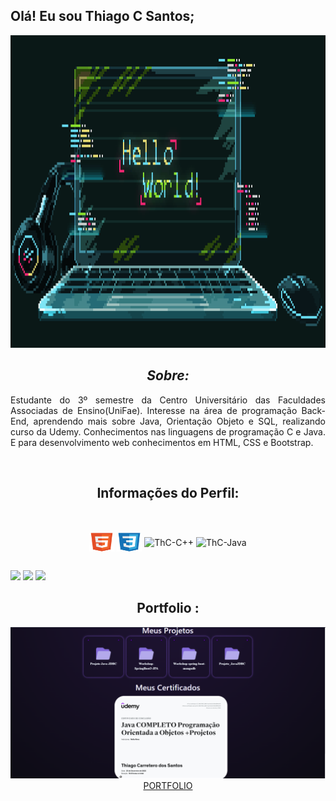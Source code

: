 ## Olá! Eu sou Thiago C Santos;

<div align="center">
      <img height ="500" src="https://raw.githubusercontent.com/LeandroDukievicz/LeandroDukievicz/main/gifs/hello.gif"/>
</div>
    
    
<div align = "center">
    
_**<h2>Sobre:</h2>**_
    <p align="justify">Estudante do 3º semestre da Centro Universitário das Faculdades Associadas de Ensino(UniFae). Interesse na área de programação Back-End, aprendendo mais sobre Java, Orientação Objeto e SQL, realizando curso da Udemy. 
Conhecimentos nas linguagens de programação C e Java. E para desenvolvimento web conhecimentos em HTML, CSS e Bootstrap.</p> <br>
</div>     

      
<section align="center">
  <h2 align="center"> Informações do Perfil:</h2>
  
</section>
      <br>

<!-- <div align="center">
  <a href="https://github.com/Thiago-CSantos">
  <img height="180em" src="https://github-readme-stats.vercel.app/api?username=Thiago-CSantos&show_icons=true&theme=midnight-purple&include_all_commits=true&count_private=true"/>
  <img height="180em" src="https://github-readme-stats.vercel.app/api/top-langs/?username=Thiago-CSantos&layout=compact&langs_count=7&theme=midnight-purple"/>
</div> -->
  <div align="center" style="display: inline_block"><br>
  <img align="center" alt="ThC-HTML" height="30" width="40" src="https://raw.githubusercontent.com/devicons/devicon/master/icons/html5/html5-original.svg">
  <img align="center" alt="ThC-CSS" height="30" width="40" src="https://raw.githubusercontent.com/devicons/devicon/master/icons/css3/css3-original.svg">
  <img align="center" alt="ThC-C++" height="30" width="40" src="https://cdn-icons-png.flaticon.com/512/6132/6132222.png">
<!--   <img align="center" alt="ThC-ASP" height="30" width="40" src="https://pics.freeicons.io/uploads/icons/png/14621971553750220-512.png"> -->
  <img align="center" alt="ThC-Java" height="30" width="40" src="https://cdn.jsdelivr.net/gh/devicons/devicon/icons/java/java-original.svg">
  
</div>
  
  ##
  
  
  <div> 
  <a href="https://www.instagram.com/__thcx.y__/" target="_blank"><img src="https://img.shields.io/badge/-Instagram-%23E4405F?style=for-the-badge&logo=instagram&logoColor=white" target="_blank"></a>
  <a href = "mailto:thiagocarretero433@gmail.com"><img src="https://img.shields.io/badge/Gmail-D14836?style=for-the-badge&logo=gmail&logoColor=white" target="_blank"></a>
  <a href="https://www.linkedin.com/in/thiago-santos-thc/" target="_blank"><img  src="https://img.shields.io/badge/-LinkedIn-%230077B5?style=for-the-badge&logo=linkedin&logoColor=white" target="_blank"></a>
</div>

 
  <div align="center">
  
<div align = "center">
    <h2 align="center">Portfolio : </h2>
  <a href="https://portifolio-thiago-santos.netlify.app/" target="_blank"> <img src="https://github.com/Thiago-CSantos/assets/blob/main/CapturaPortfolio.png" alt="Captuta de  Portifólio-ThiagoCSantos"> PORTFOLIO</a>
  </div>
 </div>
<!-- 
<section align="center">
   <h2>Linguagens/Frameworks e Ferramentas:</h2>
   <p>Estas são as linguagens e as ferramentas que estou em aprendizado no momento, Você poderá navegar pelos repositórios de acordo com a tecnologia e os projetos que foram criados no processo de aprendizado de cada linguagem ou framework ...</p><br><br>

<table align="center" border="10px" >
      <tr>
            <td><img  height="200em" src="https://github.com/LeandroDukievicz/CERTIFICATES/blob/main/certificate-icon.gif" target="_blank"></td> 
            <td><p>Estou sempre me atualizando e aprendendo continuamente novas tecnologias,<br> e caso queira conferir um poucos dos cursos ao qual já passei,<br> é so clicar ao lado, ou conferir os projetos de acordo com <br>a linguagem ou framework logo abaixo !</p></td>
             <td><a href="https://github.com/LeandroDukievicz/CERTIFICATES"><i><strong>Confira Aqui!</i></strong></a></td> 
      </tr>
</table>      
      
<table align="center" border="5px" >
      <tr>
            <td><img height ="100em"src="https://cdn.jsdelivr.net/gh/devicons/devicon/icons/css3/css3-original-wordmark.svg" /></td> 
             <td><a href="https://github.com/LeandroDukievicz/First_Projects"><i><strong>1-First Projects</i></strong></a></td>
             <td><a href="https://github.com/LeandroDukievicz/DoctorPinguimPortifolio"><i><strong>2-Dr. Pinguim</i></strong></a></td>
             <td><a href="https://github.com/LeandroDukievicz/Mod52_frontend"><i><strong>3 - Mod 52-Front End</i></strong></a></td> 
             <td><a href="https://github.com/LeandroDukievicz/clone-homepage-instagram"><i><strong>4-Clone Home P. Instagram <i></strong></a></td> 
             <td><a href="https://github.com/LeandroDukievicz/css-html-agencia"><i><strong>5-Projeto Agência</i></strong></a></td>      
      </tr>
</table>      
        
<table align="center" border="5px" >
      <tr>
            <td><img height ="100em"src="https://cdn.jsdelivr.net/gh/devicons/devicon/icons/php/php-original.svg" /></td> 
             <td ><a href="https://github.com/LeandroDukievicz/php-lessons"><i><strong>&nbsp;&nbsp;&nbsp;&nbsp;&nbsp;&nbsp;&nbsp;&nbsp;1 - Repositório - Php Lessons&nbsp;&nbsp;&nbsp;&nbsp;&nbsp;&nbsp;&nbsp;&nbsp;&nbsp; </i></strong></a></td>
             <td><a href="https://github.com/LeandroDukievicz/back-end-1"><i><strong>&nbsp;&nbsp;&nbsp;&nbsp;&nbsp;2 - Módulo Fac - Back End 01&nbsp;&nbsp;&nbsp;&nbsp;&nbsp;&nbsp;</i></strong></a></td> 
      </tr>
</table>        
                
<table align="center" border="5px" >
      <tr>
            <td><img height ="100em"src="https://cdn.jsdelivr.net/gh/devicons/devicon/icons/sass/sass-original.svg" /></td> 
             <td><a href="https://github.com/LeandroDukievicz/sass-project-agency"><i><strong> 1 - Projeto  Agência</i></strong></a></td>
             <td><a href="https://github.com/LeandroDukievicz/sass-project-electrum"><i><strong> 2 - Projeto  E-Commerce Electrum</i></strong></a></td>
             <td><a href="https://github.com/LeandroDukievicz/sass-project-agency"><i><strong> 3 - Projeto  Agência</a></i></strong></td> 
      </tr>
</table>
      
<table align="center" border="5px" >
      <tr>
            <td><img height ="100em"src="https://cdn.jsdelivr.net/gh/devicons/devicon/icons/bootstrap/bootstrap-plain-wordmark.svg" /></td> 
             <td><a href="https://github.com/LeandroDukievicz/bootstrap-urban-arts"><i><strong>1 - Projeto Artes Urbanas </i></strong></a></td>
             <td><a href="#"><i><strong>2 - Projeto</i></strong></a></td>
             <td><a href="#"><i><strong>3 - Projeto </i></strong></a></td> 
      </tr>
</table> -->

  
<!--
<div align="center">
  <a href="https://github.com/Thiago-CSantos">
  <img height="180em" src="https://github-readme-stats.vercel.app/api?username=Thiago-CSantos&show_icons=true&theme=midnight-purple&include_all_commits=true&count_private=true"/>
  <img height="180em" src="https://github-readme-stats.vercel.app/api/top-langs/?username=Thiago-CSantos&layout=compact&langs_count=7&theme=midnight-purple"/>
</div>
  <div style="display: inline_block"><br>
  <img align="center" alt="ThC-HTML" height="30" width="40" src="https://raw.githubusercontent.com/devicons/devicon/master/icons/html5/html5-original.svg">
  <img align="center" alt="ThC-CSS" height="30" width="40" src="https://raw.githubusercontent.com/devicons/devicon/master/icons/css3/css3-original.svg">
  <img align="center" alt="ThC-C++" height="30" width="40" src="https://cdn-icons-png.flaticon.com/512/6132/6132222.png">
  <img align="center" alt="ThC-ASP" height="30" width="40" src="https://pics.freeicons.io/uploads/icons/png/14621971553750220-512.png">
  <img align="center" alt="ThC-Java" height="30" width="40" src="https://cdn.jsdelivr.net/gh/devicons/devicon/icons/java/java-original.svg">
  
</div>
  
  ##
  
  
  <div> 
  <a href="https://www.instagram.com/__thcx.y__/" target="_blank"><img src="https://img.shields.io/badge/-Instagram-%23E4405F?style=for-the-badge&logo=instagram&logoColor=white" target="_blank"></a>
  <a href = "mailto:thiagocarretero433@gmail.com"><img src="https://img.shields.io/badge/Gmail-D14836?style=for-the-badge&logo=gmail&logoColor=white" target="_blank"></a>
  <a href="https://www.linkedin.com/in/thiago-santos-thc/" target="_blank"><img  src="https://img.shields.io/badge/-LinkedIn-%230077B5?style=for-the-badge&logo=linkedin&logoColor=white" target="_blank"></a>
    
</div>
-->
